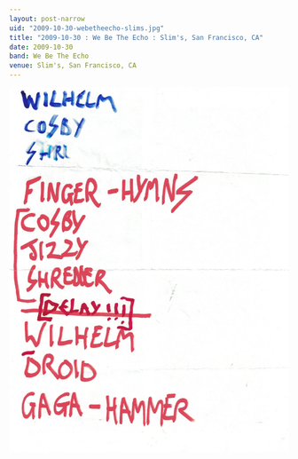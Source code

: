 ```yaml
---
layout: post-narrow
uid: "2009-10-30-webetheecho-slims.jpg"
title: "2009-10-30 : We Be The Echo : Slim's, San Francisco, CA"
date: 2009-10-30
band: We Be The Echo
venue: Slim's, San Francisco, CA
---
```


<div class="showcase">
  <img src="/img/2009/10/20091030-WeBeTheEcho-Slims.jpg" alt="2009-10-30-webetheecho-slims.jpg">
</div>
